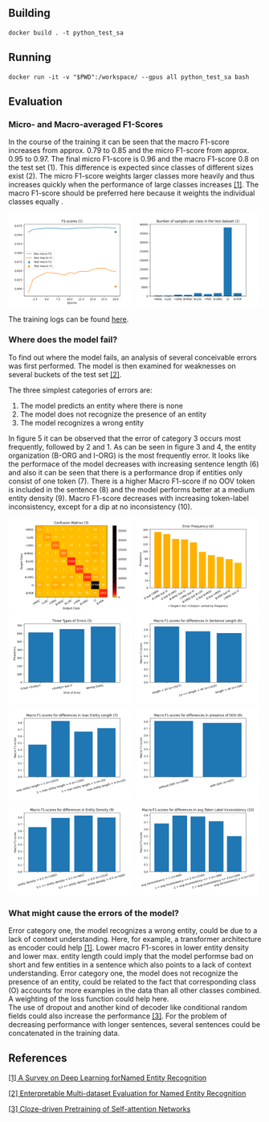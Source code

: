 ## Building
```
docker build . -t python_test_sa
```

## Running
```
docker run -it -v "$PWD":/workspace/ --gpus all python_test_sa bash
```

## Evaluation
### Micro- and Macro-averaged F1-Scores
In the course of the training it can be seen that the macro F1-score increases from approx. 0.79 to 0.85 and the micro F1-score from approx. 0.95 to 0.97. The final micro F1-score is 0.96 and the macro F1-score 0.8 on the test set (1). This difference is expected since classes of different sizes exist (2). The micro F1-score weights larger classes more heavily and thus increases quickly when the performance of large classes increases [[1]](./paper/dl_ner_survey.pdf). The macro F1-score should be preferred here because it weights the individual classes equally .

<p float="left">
  <img src="./figures/f1_scores_training.png" width="49%" />
  <img src="./figures/samples_per_class.png" width="49%" /> 
</p>

The training logs can be found [here](./training_log.txt).


### Where does the model fail?
To find out where the model fails, an analysis of several conceivable errors was first performed. The model is then examined for weaknesses on several buckets of the test set [[2]](./paper/ner_evaluation.pdf).

The three simplest categories of errors are:

1. The model predicts an entity where there is none
2. The model does not recognize the presence of an entity
3. The model recognizes a wrong entity

In figure 5 it can be observed that the error of category 3 occurs most frequently, followed by 2 and 1. As can be seen in figure 3 and 4, the entity organization (B-ORG and I-ORG) is the most frequently error.
It looks like the performace of the model decreases with increasing sentence length (6) and also it can be seen that there is a performance drop if entities only consist of one token (7). There is a higher Macro F1-score if no OOV token is included in the sentence (8) and the model performs better at a medium entity density (9). Macro F1-score decreases with increasing token-label inconsistency, except for a dip at no inconsistency (10).

<p float="left">
  <img src="./figures/confusion_heatmap.png" width="49%" /> 
  <img src="./figures/error_frequency.png" width="49%" />
  <img src="./figures/three_types_of_error.png" width="49%" /> 
  <img src="./figures/Sentence_Length.png" width="49%" /> 
  <img src="./figures/max_Entitiy_Length.png" width="49%" /> 
  <img src="./figures/presence_of_OOV.png" width="49%" /> 
  <img src="./figures/Entity_Density.png" width="49%" /> 
  <img src="./figures/avg_Token_Label_Inconsistency.png" width="49%" /> 
</p>


### What might cause the errors of the model? 
Error category one, the model recognizes a wrong entity, could be due to a lack of context understanding. Here, for example, a transformer architecture as encoder could help [[1]](./paper/dl_ner_survey.pdf). Lower macro F1-scores in lower entity density and lower max. entity length could imply that the model performse bad on short and few entities in a sentence which also points to a lack of context understanding. 
Error category one, the model does not recognize the presence of an entity, could be related to the fact that corresponding class (O) accounts for more examples in the data than all other classes combined. A weighting of the loss function could help here.  
The use of dropout and another kind of decoder like conditional random fields could also increase the performance [[3]](./paper/lstm_crf.pdf). For the problem of decreasing performance with longer sentences, several sentences could be concatenated in the training data. 


## References
[[1] A Survey on Deep Learning forNamed Entity Recognition](./paper/dl_ner_survey.pdf)

[[2] Enterpretable Multi-dataset Evaluation for Named Entity Recognition](./paper/ner_evaluation.pdf)

[[3] Cloze-driven Pretraining of Self-attention Networks](./paper/lstm_crf.pdf) 
    
